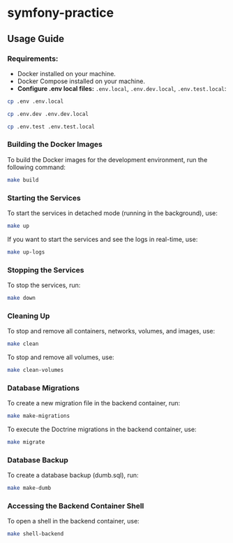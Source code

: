 # symfony-practice

## Usage Guide

### Requirements:

- Docker installed on your machine.
- Docker Compose installed on your machine.
- **Configure .env local files:** `.env.local`, `.env.dev.local`, `.env.test.local`:

```bash
cp .env .env.local
```

```bash
cp .env.dev .env.dev.local
```

```bash
cp .env.test .env.test.local
```

### Building the Docker Images

To build the Docker images for the development environment, run the following command:

```bash
make build
```

### Starting the Services

To start the services in detached mode (running in the background), use:

```bash
make up
```

If you want to start the services and see the logs in real-time, use:

```bash
make up-logs
```

### Stopping the Services

To stop the services, run:

```bash
make down
```

### Cleaning Up

To stop and remove all containers, networks, volumes, and images, use:

```bash
make clean
```

To stop and remove all volumes, use:

```bash
make clean-volumes
```

### Database Migrations

To create a new migration file in the backend container, run:

```bash
make make-migrations
```

To execute the Doctrine migrations in the backend container, use:

```bash
make migrate
```

### Database Backup

To create a database backup (dumb.sql), run:

```bash
make make-dumb
```

### Accessing the Backend Container Shell

To open a shell in the backend container, use:

```bash
make shell-backend
```
